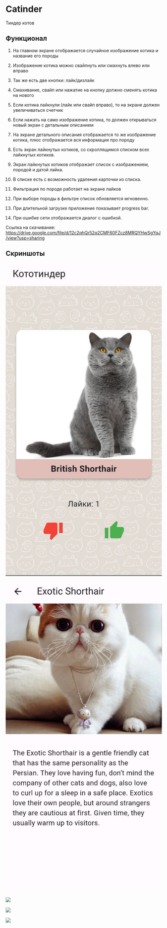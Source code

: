 # Catinder

Тиндер котов

## Функционал

1. На главном экране отображается случайное изображение котика и название его породы

2. Изображение котика можно свайпнуть или смахнуть влево или вправо

3. Так же есть две кнопки: лайк/дизлайк

4. Смахивание, свайп или нажатие на кнопку должно сменять котика на нового

5. Если котика лайкнули (лайк или свайп вправо), то на экране должен увеличиваться счетчик

6. Если нажать на само изображение котика, то должен открываться новый экран с детальным описанием

7. На экране детального описания отображается то же изображение котика, плюс отображается вся информация про породу

8. Есть экран лайкнутых котиков, со скроллящимся списком всех лайкнутых котиков. 

9. Экран лайкнутых котиков отображает список с изображением, породой и датой лайка.

10. В списке есть с возможность удаления карточки из списка.

11. Фильтрация по породе работает на экране лайков 


12. При выборе породы в фильтре список обновляется мгновенно.
    
13. При длительной загрузке приложение показывает progress bar.
    
14. При ошибке сети отображается диалог с ошибкой.

Ссылка на скачивание: https://drive.google.com/file/d/12c2qhQr52q2CMF60FZcz8MRQYHwSgYqJ/view?usp=sharing

## Скриншоты

![](images/int1.jpeg)

![](images/int2.jpeg)

![](images/int3.jpeg)

![](images/int4.jpeg)

![](images/int5.jpeg)
